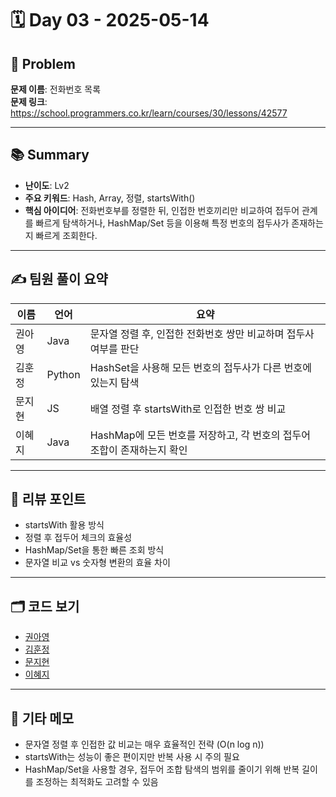 # 🗓️ Day 03 - 2025-05-14

## 🧩 Problem

**문제 이름**: 전화번호 목록   
**문제 링크**: https://school.programmers.co.kr/learn/courses/30/lessons/42577

---

## 📚 Summary

- **난이도**: Lv2
- **주요 키워드**: Hash, Array, 정렬, startsWith()
- **핵심 아이디어**: 전화번호부를 정렬한 뒤, 인접한 번호끼리만 비교하여 접두어 관계를 빠르게 탐색하거나, HashMap/Set 등을 이용해 특정 번호의 접두사가 존재하는지 빠르게 조회한다.

---

## ✍️ 팀원 풀이 요약

| 이름 | 언어 | 요약 |
|------|------|----------------|
| 권아영 | Java | 문자열 정렬 후, 인접한 전화번호 쌍만 비교하며 접두사 여부를 판단 |
| 김훈정 | Python | HashSet을 사용해 모든 번호의 접두사가 다른 번호에 있는지 탐색 |
| 문지현 | JS | 배열 정렬 후 startsWith로 인접한 번호 쌍 비교 |
| 이혜지 | Java | HashMap에 모든 번호를 저장하고, 각 번호의 접두어 조합이 존재하는지 확인 |

---

## 🧠 리뷰 포인트

- startsWith 활용 방식
- 정렬 후 접두어 체크의 효율성
- HashMap/Set을 통한 빠른 조회 방식
- 문자열 비교 vs 숫자형 변환의 효율 차이

---

## 🗂️ 코드 보기

- [권아영](./Ahyeong0513.java)
- [김훈정](./hoonjeong0514.py)
- [문지현](./Jihyeon0514.js)
- [이혜지](./Hyeji0514.java)

---

## 💬 기타 메모

- 문자열 정렬 후 인접한 값 비교는 매우 효율적인 전략 (O(n log n))
- startsWith는 성능이 좋은 편이지만 반복 사용 시 주의 필요
- HashMap/Set을 사용할 경우, 접두어 조합 탐색의 범위를 줄이기 위해 반복 길이를 조정하는 최적화도 고려할 수 있음
